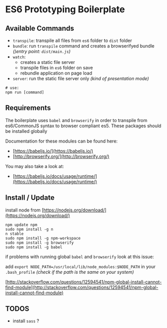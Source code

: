 ES6 Prototyping Boilerplate
=======================================================


## Available Commands

- `transpile`: transpile all files from `es6` folder to `dist` folder
- `bundle`: run `transpile` command and creates a browserifyed bundle _()entry point: `dist/main.js`)_
- `watch`:
  * creates a static file server
  * transpile files in `es6` folder on save
  * rebundle application on page load
- `server`: run the static file server only _(kind of presentation mode)_

```
# use:
npm run [command]
```

## Requirements

The boilerplate uses `babel` and `browserify` in order to transpile from es6/CommonJS syntax to browser compliant es5.
These packages should be installed globally

Documentation for these modules can be found here:
- [https://babeljs.io/](https://babeljs.io/)
- [http://browserify.org/](http://browserify.org/)

You may also take a look at:
- [https://babeljs.io/docs/usage/runtime/](https://babeljs.io/docs/usage/runtime/)

## Install / Update

install node from [https://nodejs.org/download/](https://nodejs.org/download/)

```
npm update npm
sudo npm install -g n
n stable
sudo npm install -g npm-workspace
sudo npm install -g browserify
sudo npm install -g babel
```

if problems with running global `babel` and `browserify` look at this issue:

add `export NODE_PATH=/usr/local/lib/node_modules:$NODE_PATH` in your `.bash_profile` _(check if the path is the same on your system)_

[http://stackoverflow.com/questions/12594541/npm-global-install-cannot-find-module](http://stackoverflow.com/questions/12594541/npm-global-install-cannot-find-module)

## TODOS

- install `sass` ?
